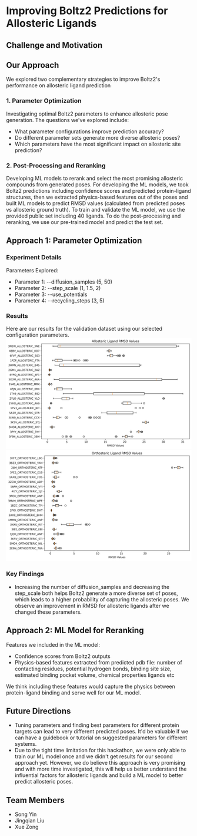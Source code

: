 # Improving Boltz2 Predictions for Allosteric Ligands

## Challenge and Motivation

## Our Approach
We explored two complementary strategies to improve Boltz2's performance on allosteric ligand prediction

### 1. Parameter Optimization

Investigating optimal Boltz2 parameters to enhance allosteric pose generation. The questions we've explored include:

- What parameter configurations improve prediction accuracy?
- Do different parameter sets generate more diverse allosteric poses?
- Which parameters have the most significant impact on allosteric site prediction?

### 2. Post-Processing and Reranking
Developing ML models to rerank and select the most promising allosteric compounds from generated poses. For developing the ML models, we took Boltz2 predictions including confidence scores and predicted protein-ligand structures,
then we extracted physics-based features out of the poses and built ML models to predict RMSD values (calculated from predicted poses vs allosteric ground truth).
To train and validate the ML model, we use the provided public set including 40 ligands. To do the post-processing and reranking, we use our pre-trained model and predict the test set.


## Approach 1: Parameter Optimization

### Experiment Details

Parameters Explored:
- Parameter 1: --diffusion_samples (5, 50)
- Parameter 2: --step_scale (1, 1.5, 2)
- Parameter 3: --use_potentials
- Parameter 4: --recycling_steps (3, 5)

### Results
Here are our results for the validation dataset using our selected configuration parameters.
![alt text](/hackathon/allosteric_rmsd.png)
![alt text](/hackathon/orthosteric_rmsd.png)

### Key Findings
- Increasing the number of diffusion_samples and decreasing the step_scale both helps Boltz2 generate a more diverse set of poses, which leads to a higher probability of capturing the allosteric poses. We observe an improvement in RMSD for allosteric ligands after we changed these parameters.

## Approach 2: ML Model for Reranking

Features we included in the ML model:
- Confidence scores from Boltz2 outputs
- Physics-based features extracted from predicted pdb file: number of contacting residues, potential hydrogen bonds, binding site size, estimated binding pocket volume, chemical properties ligands etc

We think including these features would capture the physics between protein-ligand binding and serve well for our ML model.


## Future Directions
- Tuning parameters and finding best parameters for different protein targets can lead to very different predicted poses. It'd be valuable if we can have a guidebook or tutorial on suggested parameters for different systems.
- Due to the tight time limitation for this hackathon, we were only able to train our ML model once and we didn't get results for our second approach yet. However, we do believe this approach is very promising and with more time investigated, this will help us better understand the influential factors for allosteric ligands and build a ML model to better predict allosteric poses.


## Team Members
- Song Yin
- Jingqian Liu
- Xue Zong
